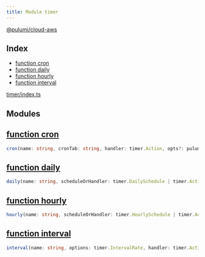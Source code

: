 ```yaml
---
title: Module timer
---
```


<a href="..">@pulumi/cloud-aws</a>

<h2 class="pdoc-module-header">Index</h2>

* <a href="#cron">function cron</a>
* <a href="#daily">function daily</a>
* <a href="#hourly">function hourly</a>
* <a href="#interval">function interval</a>

<a href="/timer/index.ts">timer/index.ts</a> 

<h2 class="pdoc-module-header">Modules</h2>


<h2 class="pdoc-module-header" id="cron">
<a class="pdoc-member-name" href="https://github.com/pulumi/pulumi-cloud/blob/master/aws/timer/index.ts#L33">function cron</a>
</h2>

```typescript
cron(name: string, cronTab: string, handler: timer.Action, opts?: pulumi.ResourceOptions): void
```

<h2 class="pdoc-module-header" id="daily">
<a class="pdoc-member-name" href="https://github.com/pulumi/pulumi-cloud/blob/master/aws/timer/index.ts#L38">function daily</a>
</h2>

```typescript
daily(name: string, scheduleOrHandler: timer.DailySchedule | timer.Action, handlerOrOptions?: timer.Action | pulumi.ResourceOptions, opts?: pulumi.ResourceOptions): void
```

<h2 class="pdoc-module-header" id="hourly">
<a class="pdoc-member-name" href="https://github.com/pulumi/pulumi-cloud/blob/master/aws/timer/index.ts#L62">function hourly</a>
</h2>

```typescript
hourly(name: string, scheduleOrHandler: timer.HourlySchedule | timer.Action, handlerOrOptions?: timer.Action | pulumi.ResourceOptions, opts?: pulumi.ResourceOptions): void
```

<h2 class="pdoc-module-header" id="interval">
<a class="pdoc-member-name" href="https://github.com/pulumi/pulumi-cloud/blob/master/aws/timer/index.ts#L9">function interval</a>
</h2>

```typescript
interval(name: string, options: timer.IntervalRate, handler: timer.Action, opts?: pulumi.ResourceOptions): void
```

